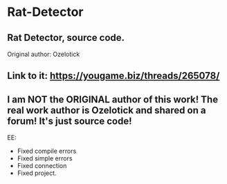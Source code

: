 # Rat-Detector
Rat Detector, source code.
--------------------------------------------------------------------------------------------------------------------------------
Original author: Ozelotick

Link to it: https://yougame.biz/threads/265078/
--------------------------------------------------------------------------------------------------------------------------------
I am NOT the ORIGINAL author of this work! The real work author is Ozelotick and shared on a forum! It's just source code!
--------------------------------------------------------------------------------------------------------------------------------
EE:
- Fixed compile errors
- Fixed simple errors
- Fixed connection
- Fixed project.


